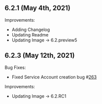 ## 6.2.1 (May 4th, 2021)

Improvements:
* Adding Changelog
* Updating Readme
* Updating Image ->  6.2.preview5

## 6.2.3 (May 12th, 2021)

Bug Fixes:
* Fixed Service Account creation bug #[263](https://github.com/aquasecurity/aqua-helm/pull/263)

Improvements:
* Updating Image -> 6.2.RC1
